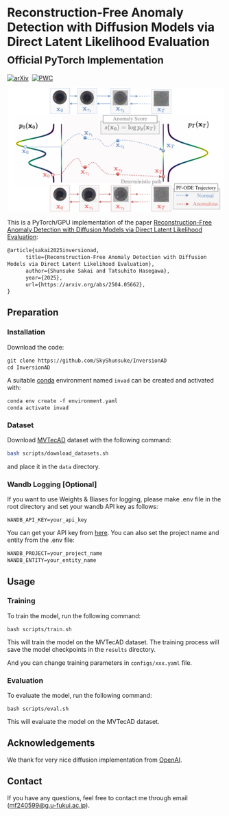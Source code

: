 # Reconstruction-Free Anomaly Detection with Diffusion Models via Direct Latent Likelihood Evaluation <br><sub>Official PyTorch Implementation</sub>

[![arXiv](https://img.shields.io/badge/arXiv%20paper-2406.11838-b31b1b.svg)](https://arxiv.org/abs/2504.05662)&nbsp;
[![PWC](https://img.shields.io/endpoint.svg?url=https://paperswithcode.com/badge/reconstruction-free-anomaly-detection-with/anomaly-detection-on-mvtec-ad)](https://paperswithcode.com/sota/anomaly-detection-on-mvtec-ad?p=reconstruction-free-anomaly-detection-with)

<p align="center">
  <img src="demo/method.png" width="720">
</p>

This is a PyTorch/GPU implementation of the paper [Reconstruction-Free Anomaly Detection with Diffusion Models via Direct Latent Likelihood Evaluation](https://arxiv.org/abs/2504.05662):

```
@article{sakai2025inversionad,
      title={Reconstruction-Free Anomaly Detection with Diffusion Models via Direct Latent Likelihood Evaluation}, 
      author={Shunsuke Sakai and Tatsuhito Hasegawa},
      year={2025},
      url={https://arxiv.org/abs/2504.05662}, 
}
```

## Preparation

### Installation

Download the code:
```
git clone https://github.com/SkyShunsuke/InversionAD
cd InversionAD
```

A suitable [conda](https://conda.io/) environment named `invad` can be created and activated with:

```
conda env create -f environment.yaml
conda activate invad
```

### Dataset
Download [MVTecAD](https://www.mvtec.com/company/research/datasets/mvtec-ad) dataset with the following command:
```bash
bash scripts/download_datasets.sh
```
and place it in the `data` directory. 

### Wandb Logging [Optional]
If you want to use Weights & Biases for logging, please make .env file in the root directory and set your wandb API key as follows:
```
WANDB_API_KEY=your_api_key
```
You can get your API key from [here](https://wandb.ai/authorize).
You can also set the project name and entity from the .env file:
```
WANDB_PROJECT=your_project_name
WANDB_ENTITY=your_entity_name
```

## Usage

### Training
To train the model, run the following command:

```
bash scripts/train.sh
```

This will train the model on the MVTecAD dataset. The training process will save the model checkpoints in the `results` directory.

And you can change training parameters in `configs/xxx.yaml` file.

### Evaluation
To evaluate the model, run the following command:
```
bash scripts/eval.sh
```
This will evaluate the model on the MVTecAD dataset.

## Acknowledgements
We thank for very nice diffusion implementation from [OpenAI](https://github.com/openai/guided-diffusion). 

## Contact

If you have any questions, feel free to contact me through email (mf240599@g.u-fukui.ac.jp).




